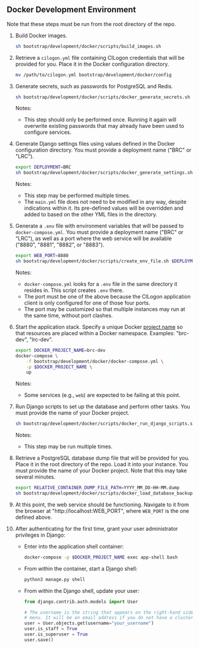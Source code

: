## Docker Development Environment

Note that these steps must be run from the root directory of the repo.

1. Build Docker images.

   ```bash
   sh bootstrap/development/docker/scripts/build_images.sh
   ```

2. Retrieve a `cilogon.yml` file containing CILogon credentials that will be provided for you. Place it in the Docker configuration directory.

   ```bash
   mv /path/to/cilogon.yml bootstrap/development/docker/config
   ```

3. Generate secrets, such as passwords for PostgreSQL and Redis.

   ```bash
   sh bootstrap/development/docker/scripts/docker_generate_secrets.sh
   ```

   Notes:
     - This step should only be performed once. Running it again will overwrite existing passwords that may already have been used to configure services.

4. Generate Django settings files using values defined in the Docker configuration directory. You must provide a deployment name ("BRC" or "LRC").

   ```bash
   export DEPLOYMENT=BRC
   sh bootstrap/development/docker/scripts/docker_generate_settings.sh $DEPLOYMENT
   ```

   Notes:
     - This step may be performed multiple times.
     - The `main.yml` file does not need to be modified in any way, despite indications within it. Its pre-defined values will be overridden and added to based on the other YML files in the directory.

5. Generate a `.env` file with environment variables that will be passed to `docker-compose.yml`. You must provide a deployment name ("BRC" or "LRC"), as well as a port where the web service will be available ("8880", "8881", "8882", or "8883").

   ```bash
   export WEB_PORT=8880
   sh bootstrap/development/docker/scripts/create_env_file.sh $DEPLOYMENT $WEB_PORT
   ```

   Notes:
     - `docker-compose.yml` looks for a `.env` file in the same directory it resides in. This script creates `.env` there.
     - The port must be one of the above because the CILogon application client is only configured for one of those four ports.
     - The port may be customized so that multiple instances may run at the same time, without port clashes.

6. Start the application stack. Specify a unique Docker [project name](https://docs.docker.com/compose/project-name/) so that resources are placed within a Docker namespace. Examples: "brc-dev", "lrc-dev".

   ```bash
   export DOCKER_PROJECT_NAME=brc-dev
   docker-compose \
       -f bootstrap/development/docker/docker-compose.yml \
       -p $DOCKER_PROJECT_NAME \
       up
   ```

   Notes:
     - Some services (e.g., `web`) are expected to be failing at this point.

7. Run Django scripts to set up the database and perform other tasks. You must provide the name of your Docker project.

   ```bash
   sh bootstrap/development/docker/scripts/docker_run_django_scripts.sh $DOCKER_PROJECT_NAME
   ```

   Notes:
     - This step may be run multiple times.

8. Retrieve a PostgreSQL database dump file that will be provided for you. Place it in the root directory of the repo. Load it into your instance. You must provide the name of your Docker project. Note that this may take several minutes.

   ```bash
   export RELATIVE_CONTAINER_DUMP_FILE_PATH=YYYY_MM_DD-HH-MM.dump
   sh bootstrap/development/docker/scripts/docker_load_database_backup.sh $DOCKER_PROJECT_NAME $RELATIVE_CONTAINER_DUMP_FILE_PATH
   ```

9. At this point, the web service should be functioning. Navigate to it from the browser at "http://localhost:WEB_PORT", where `WEB_PORT` is the one defined above.

10. After authenticating for the first time, grant your user administrator privileges in Django:

    - Enter into the application shell container:

         ```bash
         docker-compose -p $DOCKER_PROJECT_NAME exec app-shell bash
         ```

    - From within the container, start a Django shell:

         ```bash
         python3 manage.py shell
         ```

    - From within the Django shell, update your user:

         ```python
         from django.contrib.auth.models import User

         # The username is the string that appears on the right-hand side of the
         # menu. It will be an email address if you do not have a cluster account.
         user = User.objects.get(username="your_username")
         user.is_staff = True
         user.is_superuser = True
         user.save()
         ```
